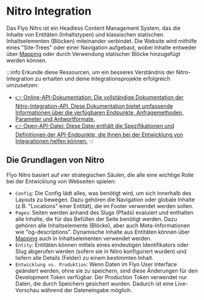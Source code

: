 # Nitro Integration

Das Flyo Nitro ist ein Headless Content Management System, das die Inhalte von Entitäten (Inhaltstypen) und klassischen statischen Inhaltselementen (Blöcken) miteinander verbindet. Die Website wird mithilfe eines "Site-Trees" oder einer Navigation aufgebaut, wobei Inhalte entweder über [Mapping](/infos/mapping) oder durch Verwendung statischer Blöcke hinzugefügt werden können.

:::info Erkunde diese Ressourcen, um ein besseres Verständnis der Nitro-Integration zu erhalten und deine Integrationsprojekte erfolgreich umzusetzen:
+ [:point_right: Online-API-Dokumentation: Die vollständige Dokumentation der Nitro-Integration-API. Diese Dokumentation bietet umfassende Informationen über die verfügbaren Endpunkte, Anfragemethoden, Parameter und Antwortformate.](https://nitro-openapi.flyo.cloud/)
+ [:point_right: Open-API-Datei: Diese Datei enthält die Spezifikationen und Definitionen der API-Endpunkte, die Ihnen bei der Entwicklung von Integrationen helfen können.](https://api.flyo.cloud/nitro/v1/openapi)
:::

## Die Grundlagen von Nitro

Flyo Nitro basiert auf vier strategischen Säulen, die alle eine wichtige Rolle bei der Entwicklung von Webseiten spielen:

+ `Config`: Die Config lädt alles, was benötigt wird, um sich innerhalb des Layouts zu bewegen. Dazu gehören die Navigation oder globale Inhalte (z.B. "Locations" einer Entität), die im Footer verwendet werden sollen.
+ `Pages`: Seiten werden anhand des Slugs (Pfads) evaluiert und enthalten alle Inhalte, die für das Befüllen der Seite benötigt werden. Dazu gehören alle Inhaltselemente (Blöcke), aber auch Meta-Informationen wie "og-descriptions". Dynamische Inhalte aus Entitäten können über [Mapping](/infos/mapping) auch in Inhaltselementen verwendet werden.
+ `Entity`: Entitäten können mittels eines eindeutigen Identifikators oder Slug abgerufen werden (sofern sie in Nitro konfiguriert wurden) und liefern alle Details (Felder) zu einem bestimmten Inhalt.
+ `Entwicklung vs. Produktion`: Wenn Daten im Flyo User Interface geändert werden, ohne sie zu speichern, sind diese Änderungen für den Development Token verfügbar. Der Production Token verwendet nur Daten, die durch Speichern gesichert wurden. Dadurch ist eine Live-Vorschau während der Dateneingabe möglich.